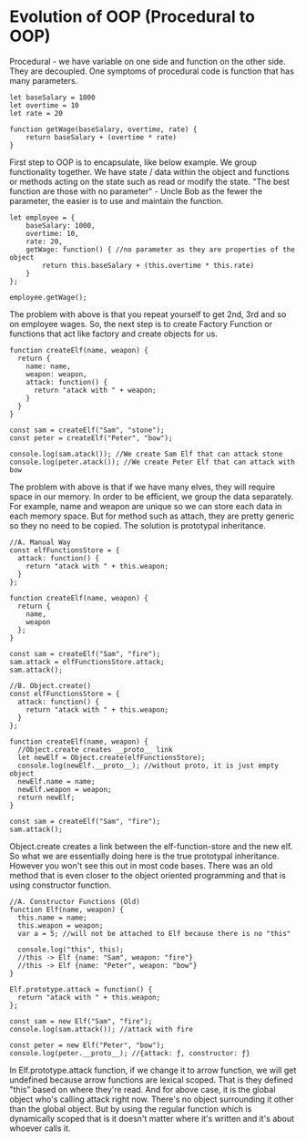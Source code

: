 # Evolution of OOP \(Procedural to OOP\)

Procedural - we have variable on one side and function on the other side. They are decoupled. One symptoms of procedural code is function that has many parameters.

```
let baseSalary = 1000
let overtime = 10
let rate = 20

function getWage(baseSalary, overtime, rate) {
    return baseSalary + (overtime * rate)
}
```

First step to OOP is to encapsulate, like below example. We group functionality together. We have state / data within the object and functions or methods acting on the state such as read or modify the state. "The best function are those with no parameter" - Uncle Bob as the fewer the parameter, the easier is to use and maintain the function. 

```
let employee = {
    baseSalary: 1000,
    overtime: 10,
    rate: 20,
    getWage: function() { //no parameter as they are properties of the object
        return this.baseSalary + (this.overtime * this.rate)
    }
};

employee.getWage();
```

The problem with above is that you repeat yourself to get 2nd, 3rd and so on employee wages. So, the next step is to create Factory Function or functions that act like factory and create objects for us.

```
function createElf(name, weapon) {
  return {
    name: name,
    weapon: weapon,
    attack: function() {
      return "atack with " + weapon;
    }
  }
}

const sam = createElf("Sam", "stone");
const peter = createElf("Peter", "bow");

console.log(sam.atack()); //We create Sam Elf that can attack stone
console.log(peter.atack()); //We create Peter Elf that can attack with bow
```

The problem with above is that if we have many elves, they will require space in our memory. In order to be efficient, we group the data separately. For example, name and weapon are unique so we can store each data in each memory space. But for method such as attach, they are pretty generic so they no need to be copied. The solution is prototypal inheritance.

```
//A. Manual Way
const elfFunctionsStore = {
  attack: function() {
    return "atack with " + this.weapon;
  }
};

function createElf(name, weapon) {
  return {
    name,
    weapon
  };
}

const sam = createElf("Sam", "fire");
sam.attack = elfFunctionsStore.attack;
sam.attack();

//B. Object.create()
const elfFunctionsStore = {
  attack: function() {
    return "atack with " + this.weapon;
  }
};

function createElf(name, weapon) {
  //Object.create creates __proto__ link
  let newElf = Object.create(elfFunctionsStore);
  console.log(newElf.__proto__); //without proto, it is just empty object
  newElf.name = name;
  newElf.weapon = weapon;
  return newElf;
}

const sam = createElf("Sam", "fire");
sam.attack();
```

Object.create creates a link between the elf-function-store and the new elf. So what we are essentially doing here is the true prototypal inheritance. However you won't see this out in most code bases. There was an old method that is even closer to the object oriented programming and that is using constructor function.

```
//A. Constructor Functions (Old)
function Elf(name, weapon) {
  this.name = name;
  this.weapon = weapon;
  var a = 5; //will not be attached to Elf because there is no "this"
  
  console.log("this", this);
  //this -> Elf {name: "Sam", weapon: "fire"}
  //this -> Elf {name: "Peter", weapon: "bow"}
}

Elf.prototype.attack = function() {
  return "atack with " + this.weapon;
};

const sam = new Elf("Sam", "fire");
console.log(sam.attack()); //attack with fire

const peter = new Elf("Peter", "bow");
console.log(peter.__proto__); //{attack: ƒ, constructor: ƒ}
```

In Elf.prototype.attack function, if we change it to arrow function, we will get undefined because arrow functions are lexical scoped. That is they defined "this" based on where they're read. And for above case, it is the global object who's calling attack right now. There's no object surrounding it other than the global object. But by using the regular function which is dynamically scoped that is it doesn't matter where it's written and it's about whoever calls it.


